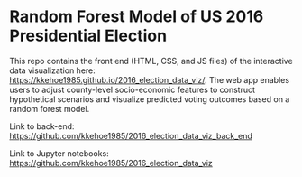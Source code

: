 # Random Forest Model of US 2016 Presidential Election

This repo contains the front end (HTML, CSS, and JS files) of the interactive data visualization here: https://kkehoe1985.github.io/2016_election_data_viz/. The web app enables users to adjust county-level socio-economic features to construct hypothetical scenarios and visualize predicted voting outcomes based on a random forest model.

Link to back-end: https://github.com/kkehoe1985/2016_election_data_viz_back_end

Link to Jupyter notebooks: https://github.com/kkehoe1985/2016_election_data_viz
